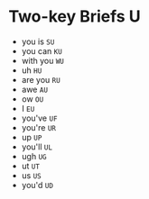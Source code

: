 # Two-key Briefs U

* you is `SU`
* you can `KU`
* with you `WU`
* uh `HU`
* are you `RU`
* awe `AU`
* ow `OU`
* I `EU`
* you've `UF`
* you're `UR`
* up `UP`
* you'll `UL`
* ugh `UG`
* ut `UT`
* us `US`
* you'd `UD`
